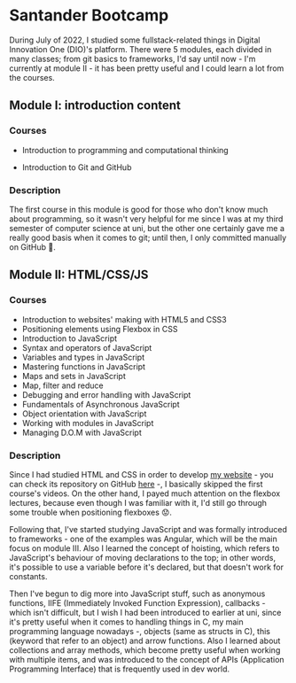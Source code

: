 # Santander Bootcamp

During July of 2022, I studied some fullstack-related things in Digital Innovation One (DIO)'s platform. There were 5 modules, each divided in many classes; from git basics to frameworks, I'd say until now - I'm currently at module II - it has been pretty useful and I could learn a lot from the courses.



## Module I: introduction content

### Courses

- Introduction to programming and computational thinking

- Introduction to Git and GitHub

### Description

The first course in this module is good for those who don't know much about programming, so it wasn't very helpful for me since I was at my third semester of computer science at uni, but the other one certainly gave me a really good basis when it comes to git; until then, I only committed manually on GitHub :grimacing:. 



## Module II: HTML/CSS/JS

### Courses

- Introduction to websites' making with HTML5 and CSS3
- Positioning elements using Flexbox in CSS
- Introduction to JavaScript
- Syntax and operators of JavaScript
- Variables and types in JavaScript
- Mastering functions in JavaScript
- Maps and sets in JavaScript
- Map, filter and reduce
- Debugging and error handling with JavaScript
- Fundamentals of Asynchronous JavaScript
- Object orientation with JavaScript
- Working with modules in JavaScript
- Managing D.O.M with JavaScript

### Description

Since I had studied HTML and CSS in order to develop [my website](https://laistie.github.io/) - you can check its repository on GitHub [here](https://github.com/laistie/laistie.github.io) -, I basically skipped the first course's videos. On the other hand, I payed much attention on the flexbox lectures, because even though I was familiar with it, I'd still go through some trouble when positioning flexboxes :worried:.

Following that, I've started studying JavaScript and was formally introduced to frameworks - one of the examples was Angular, which will be the main focus on module III. Also I learned the concept of hoisting, which refers to JavaScript's behaviour of moving declarations to the top; in other words, it's possible to use a variable before it's declared, but that doesn't work for constants.

Then I've begun to dig more into JavaScript stuff, such as anonymous functions, IIFE (Immediately Invoked Function Expression), callbacks - which isn't difficult, but I wish I had been introduced to earlier at uni, since it's pretty useful when it comes to handling things in C, my main programming language nowadays -, objects (same as structs in C), this (keyword that refer to an object) and arrow functions. Also I learned about collections and array methods, which become pretty useful when working with multiple items, and was introduced to the concept of APIs (Application Programming Interface) that is frequently used in dev world.

